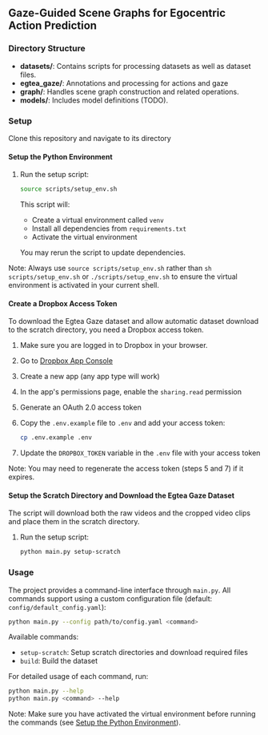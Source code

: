 ## Gaze-Guided Scene Graphs for Egocentric Action Prediction
### Directory Structure

- **datasets/**: Contains scripts for processing datasets as well as dataset files.
- **egtea_gaze/**: Annotations and processing for actions and gaze
- **graph/**: Handles scene graph construction and related operations.
- **models/**: Includes model definitions (TODO).

### Setup

Clone this repository and navigate to its directory

#### Setup the Python Environment

1. Run the setup script:
   ```bash
   source scripts/setup_env.sh
   ```
   This script will:
   - Create a virtual environment called `venv`
   - Install all dependencies from `requirements.txt`
   - Activate the virtual environment

   You may rerun the script to update dependencies.

Note: Always use `source scripts/setup_env.sh` rather than `sh scripts/setup_env.sh` or `./scripts/setup_env.sh` to ensure the virtual environment is activated in your current shell.

#### Create a Dropbox Access Token

To download the Egtea Gaze dataset and allow automatic dataset download to the scratch directory, you need a Dropbox access token.

1. Make sure you are logged in to Dropbox in your browser.

2. Go to [Dropbox App Console](https://www.dropbox.com/developers/apps/)

3. Create a new app (any app type will work)

4. In the app's permissions page, enable the `sharing.read` permission

5. Generate an OAuth 2.0 access token

6. Copy the `.env.example` file to `.env` and add your access token:
    ```bash
    cp .env.example .env
    ```

7. Update the `DROPBOX_TOKEN` variable in the `.env` file with your access token

Note: You may need to regenerate the access token (steps 5 and 7) if it expires.

#### Setup the Scratch Directory and Download the Egtea Gaze Dataset

The script will download both the raw videos and the cropped video clips and place them in the scratch directory.

1. Run the setup script:
    ```bash
    python main.py setup-scratch
    ```

### Usage

The project provides a command-line interface through `main.py`. All commands support using a custom configuration file (default: `config/default_config.yaml`):
```bash
python main.py --config path/to/config.yaml <command>
```

Available commands:
- `setup-scratch`: Setup scratch directories and download required files
- `build`: Build the dataset

For detailed usage of each command, run:
```bash
python main.py --help
python main.py <command> --help
```

Note: Make sure you have activated the virtual environment before running the commands (see [Setup the Python Environment](#setup-the-python-environment)).
